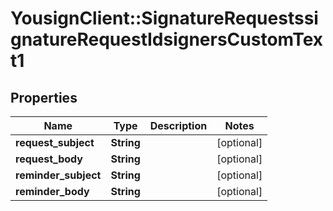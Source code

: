 # YousignClient::SignatureRequestssignatureRequestIdsignersCustomText1

## Properties
Name | Type | Description | Notes
------------ | ------------- | ------------- | -------------
**request_subject** | **String** |  | [optional] 
**request_body** | **String** |  | [optional] 
**reminder_subject** | **String** |  | [optional] 
**reminder_body** | **String** |  | [optional] 

